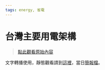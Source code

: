 ```yaml
---
tags: energy, 省電
---
```


# 台灣主要用電架構

> [點此觀看原始內容](https://g0v.hackpad.tw/i8pDzrHvjs2)

文字轉播使用，靜態觀看請到[這裡](https://g0v.hackpad.tw/ep/pad/static/i8pDzrHvjs2)，當日[簡報檔](http://www.slideshare.net/winkaihsieh/201452)。


